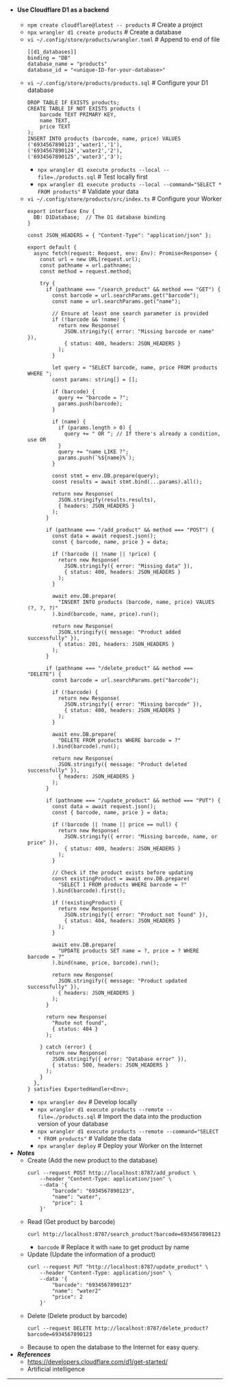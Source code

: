 - #### Use Cloudflare D1 as a backend
    - `npm create cloudflare@latest -- products` # Create a project
    - `npx wrangler d1 create products` # Create a database
    - `vi ~/.config/store/products/wrangler.toml` # Append to end of file
      ```
      [[d1_databases]]
      binding = "DB"
      database_name = "products"
      database_id = "<unique-ID-for-your-database>"
      ```
    - `vi ~/.config/store/products/products.sql` # Configure your D1 database
      ```
      DROP TABLE IF EXISTS products;
      CREATE TABLE IF NOT EXISTS products (
          barcode TEXT PRIMARY KEY,
          name TEXT,
          price TEXT
      );
      INSERT INTO products (barcode, name, price) VALUES
      ('6934567890123','water1','1'),
      ('6934567890124','water2','2'),
      ('6934567890125','water3','3');
      ```
        - `npx wrangler d1 execute products --local --file=./products.sql` # Test locally first
        - `npx wrangler d1 execute products --local --command="SELECT * FROM products"` # Validate your data
    - `vi ~/.config/store/products/src/index.ts` # Configure your Worker
      ```
      export interface Env {
        DB: D1Database;  // The D1 database binding
      }
      
      const JSON_HEADERS = { "Content-Type": "application/json" };
      
      export default {
        async fetch(request: Request, env: Env): Promise<Response> {
          const url = new URL(request.url);
          const pathname = url.pathname;
          const method = request.method;
      
          try {
            if (pathname === "/search_product" && method === "GET") {
              const barcode = url.searchParams.get("barcode");
              const name = url.searchParams.get("name");
      
              // Ensure at least one search parameter is provided
              if (!barcode && !name) {
                return new Response(
                  JSON.stringify({ error: "Missing barcode or name" }),
                  { status: 400, headers: JSON_HEADERS }
                );
              }
      
              let query = "SELECT barcode, name, price FROM products WHERE ";
              const params: string[] = [];
      
              if (barcode) {
                query += "barcode = ?";
                params.push(barcode);
              }
      
              if (name) {
                if (params.length > 0) {
                  query += " OR "; // If there's already a condition, use OR
                }
                query += "name LIKE ?";
                params.push(`%${name}%`);
              }
      
              const stmt = env.DB.prepare(query);
              const results = await stmt.bind(...params).all();
      
              return new Response(
                JSON.stringify(results.results),
                { headers: JSON_HEADERS }
              );
            }
      
            if (pathname === "/add_product" && method === "POST") {
              const data = await request.json();
              const { barcode, name, price } = data;
      
              if (!barcode || !name || !price) {
                return new Response(
                  JSON.stringify({ error: "Missing data" }),
                  { status: 400, headers: JSON_HEADERS }
                );
              }
      
              await env.DB.prepare(
                "INSERT INTO products (barcode, name, price) VALUES (?, ?, ?)"
              ).bind(barcode, name, price).run();
      
              return new Response(
                JSON.stringify({ message: "Product added successfully" }),
                { status: 201, headers: JSON_HEADERS }
              );
            }
      
            if (pathname === "/delete_product" && method === "DELETE") {
              const barcode = url.searchParams.get("barcode");
      
              if (!barcode) {
                return new Response(
                  JSON.stringify({ error: "Missing barcode" }),
                  { status: 400, headers: JSON_HEADERS }
                );
              }
      
              await env.DB.prepare(
                "DELETE FROM products WHERE barcode = ?"
              ).bind(barcode).run();
      
              return new Response(
                JSON.stringify({ message: "Product deleted successfully" }),
                { headers: JSON_HEADERS }
              );
            }
      
            if (pathname === "/update_product" && method === "PUT") {
              const data = await request.json();
              const { barcode, name, price } = data;
      
              if (!barcode || !name || price == null) {
                return new Response(
                  JSON.stringify({ error: "Missing barcode, name, or price" }),
                  { status: 400, headers: JSON_HEADERS }
                );
              }
      
              // Check if the product exists before updating
              const existingProduct = await env.DB.prepare(
                "SELECT 1 FROM products WHERE barcode = ?"
              ).bind(barcode).first();
      
              if (!existingProduct) {
                return new Response(
                  JSON.stringify({ error: "Product not found" }),
                  { status: 404, headers: JSON_HEADERS }
                );
              }
      
              await env.DB.prepare(
                "UPDATE products SET name = ?, price = ? WHERE barcode = ?"
              ).bind(name, price, barcode).run();
      
              return new Response(
                JSON.stringify({ message: "Product updated successfully" }),
                { headers: JSON_HEADERS }
              );
            }
      
            return new Response(
              "Route not found",
              { status: 404 }
            );
      
          } catch (error) {
            return new Response(
              JSON.stringify({ error: "Database error" }),
              { status: 500, headers: JSON_HEADERS }
            );
          }
        },
      } satisfies ExportedHandler<Env>;
      ```
        - `npx wrangler dev` # Develop locally
        - `npx wrangler d1 execute products --remote --file=./products.sql` # Import the data into the production version of your database
        - `npx wrangler d1 execute products --remote --command="SELECT * FROM products"` # Validate the data
        - `npx wrangler deploy` # Deploy your Worker on the Internet
- ***Notes***
    - Create (Add the new product to the database)
      ```
      curl --request POST http://localhost:8787/add_product \
          --header "Content-Type: application/json" \
          --data '{
              "barcode": "6934567890123",
              "name": "water",
              "price": 1
          }'
      ```
    - Read (Get product by barcode)
      ```
      curl http://localhost:8787/search_product?barcode=6934567890123
      ```
        - `barcode` # Replace it with `name` to get product by name
    - Update (Update the information of a product)
      ```
      curl --request PUT "http://localhost:8787/update_product" \
          --header "Content-Type: application/json" \
          --data '{
              "barcode": "6934567890123"
              "name": "water2"
              "price": 2
          }'
      ```
    - Delete (Delete product by barcode)
      ```
      curl --request DELETE http://localhost:8787/delete_product?barcode=6934567890123
      ```
    - Because to open the database to the Internet for easy query.
- ***References***
    - https://developers.cloudflare.com/d1/get-started/
    - Artificial intelligence
- ---
